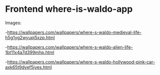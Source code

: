 # Frontend where-is-waldo-app

Images:

-https://wallpapers.com/wallpapers/where-s-waldo-medieval-life-h5g1yg2wyupj5xzp.html

-https://wallpapers.com/wallpapers/where-s-waldo-alien-life-1bt11x4a7d399mhp.html

-https://wallpapers.com/wallpapers/where-s-waldo-hollywood-pink-car-axk65t9dyef5jyes.html
